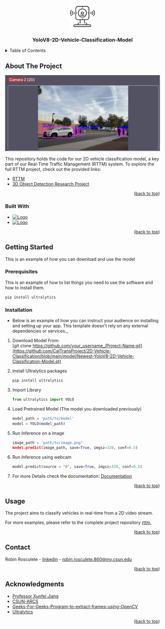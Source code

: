 <!-- Improved compatibility of back to top link: See: https://github.com/othneildrew/Best-README-Template/pull/73 -->
<a name="readme-top"></a>
<!-- PROJECT LOGO -->
<br />
<div align="center">
  <a href="https://github.com/CalTransProject/rttm">
    <img src="images/logo.png" alt="Logo" width="80" height="80">
  </a>
  <h3 align="center">YoloV8-2D-Vehicle-Classification-Model</h3>

</div>

<!-- TABLE OF CONTENTS -->
<details>
  <summary>Table of Contents</summary>
  <ol>
    <li>
      <a href="#about-the-project">About The Project</a>
      <ul>
        <li><a href="#built-with">Built With</a></li>
      </ul>
    </li>
    <li>
      <a href="#getting-started">Getting Started</a>
      <ul>
        <li><a href="#prerequisites">Prerequisites</a></li>
        <li><a href="#installation">Installation</a></li>
      </ul>
    </li>
    <li><a href="#usage">Usage</a></li>
    <li><a href="#contact">Contact</a></li>
    <li><a href="#acknowledgments">Acknowledgments</a></li>
  </ol>
</details>



<!-- ABOUT THE PROJECT -->
## About The Project

[![Product Name Screen Shot][product-screenshot]](https://example.com) 

This repository holds the code for our 2D vehicle classification model, a key part of our Real-Time Traffic Management (RTTM) system. To explore the full RTTM project, check out the provided links:
* [RTTM](https://github.com/CalTransProject/rttm)
* [3D Object Detection Research Project](https://arcs.center/3d-object-detection-and-vehicle-classification-based-on-lidar-point-clouds-for-real-time-traffic-flow-monitoring/)
<p align="right">(<a href="#readme-top">back to top</a>)</p>



### Built With

* [![Logo](https://assets-global.website-files.com/646dd1f1a3703e451ba81ecc/64777c3e071ec953437e6950_logo.svg)](https://docs.ultralytics.com/)
* [![Logo](https://opencv.org/wp-content/uploads/2022/05/logo.png)](https://opencv.org/)
<p align="right">(<a href="#readme-top">back to top</a>)</p>



<!-- GETTING STARTED -->
## Getting Started

This is an example of how you can download and use the model

### Prerequisites

This is an example of how to list things you need to use the software and how to install them.
  ```sh
  pip install ultralytics
  ```

### Installation

* Below is an example of how you can instruct your audience on installing and setting up your app. This template doesn't rely on any external dependencies or services._

1. Download Model From: <br>
   [git clone https://github.com/your_username_/Project-Name.git](https://github.com/CalTransProject/2D-Vehicle-Classification/blob/main/model/Newest-YoloV8-2D-Vehicle-Classification-Model.pt)

3. Install Ultralytics packages
   ```py
   pip install ultralytics
   ```
4. Import Library
   ```py
   from ultralytics import YOLO
   ```
5. Load Pretrained Model (The model you downloaded previously)
   ```py
   model_path = 'path/to/model'
   model = YOLO(model_path)
   ```
6. Run Inference on a image
   ```py
   image_path = 'path/to/image.png"
   model.predict(image_path, save=True, imgsz=320, conf=0.5)
   ```
7. Run Inference using webcam
   ```py
   model.predict(source = "0", save=True, imgsz=320, conf=0.5)
   ```
8. For more Details check the documentation:
   [Documentation](https://docs.ultralytics.com/)
<p align="right">(<a href="#readme-top">back to top</a>)</p>



<!-- USAGE EXAMPLES -->
## Usage

The project aims to classify vehicles in real-time from a 2D video stream.

For more examples, please refer to the complete project repository [rttm.](https://github.com/CalTransProject/rttm)
<p align="right">(<a href="#readme-top">back to top</a>)</p>


<!-- CONTACT -->
## Contact

Robin Rosculete - [linkedin](https://www.linkedin.com/in/robin-rosculete-b51641202/) - robin.rosculete.860@my.csun.edu

<p align="right">(<a href="#readme-top">back to top</a>)</p>


<!-- ACKNOWLEDGMENTS -->
## Acknowledgments

* [Professor Xunfei Jiang](https://www.csun.edu/~xjiang/)
* [CSUN-ARCS](https://arcs.center/)
* [Geeks-For-Geeks-Program-to-extract-frames-using-OpenCV](https://www.geeksforgeeks.org/python-program-extract-frames-using-opencv/)
* [Ultralytics](https://docs.ultralytics.com/)


<p align="right">(<a href="#readme-top">back to top</a>)</p>

<!-- MARKDOWN LINKS & IMAGES -->
<!-- https://www.markdownguide.org/basic-syntax/#reference-style-links -->
[product-screenshot]: images/screenshot.png
